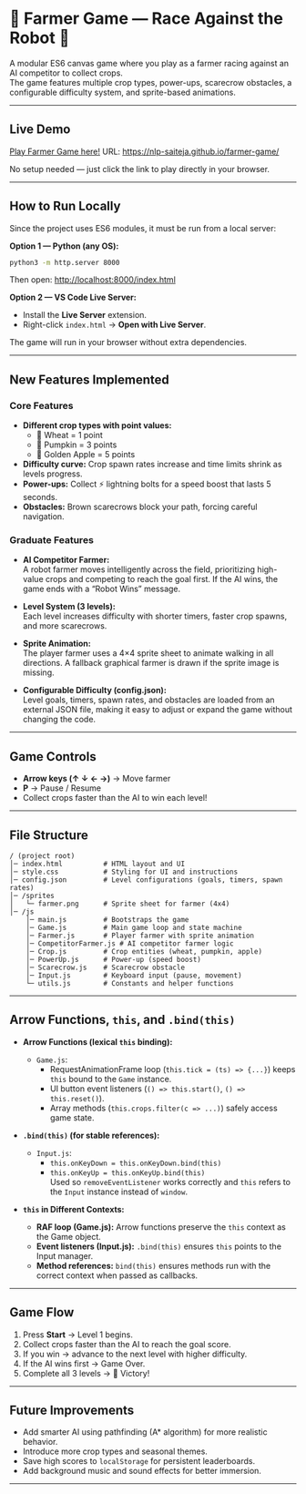 # 🌾 Farmer Game — Race Against the Robot 🤖

A modular ES6 canvas game where you play as a farmer racing against an AI competitor to collect crops.  
The game features multiple crop types, power-ups, scarecrow obstacles, a configurable difficulty system, and sprite-based animations.

---

## Live Demo

[Play Farmer Game here!](https://nlp-saiteja.github.io/farmer-game/)
URL: https://nlp-saiteja.github.io/farmer-game/

No setup needed — just click the link to play directly in your browser.

---

## How to Run Locally

Since the project uses ES6 modules, it must be run from a local server:

**Option 1 — Python (any OS):**

```bash
python3 -m http.server 8000
```

Then open: [http://localhost:8000/index.html](http://localhost:8000/index.html)

**Option 2 — VS Code Live Server:**

- Install the **Live Server** extension.
- Right-click `index.html` → **Open with Live Server**.

The game will run in your browser without extra dependencies.

---

## New Features Implemented

### Core Features

- **Different crop types with point values:**
  - 🌾 Wheat = 1 point
  - 🎃 Pumpkin = 3 points
  - 🍎 Golden Apple = 5 points
- **Difficulty curve:** Crop spawn rates increase and time limits shrink as levels progress.
- **Power-ups:** Collect ⚡ lightning bolts for a speed boost that lasts 5 seconds.
- **Obstacles:** Brown scarecrows block your path, forcing careful navigation.

### Graduate Features

- **AI Competitor Farmer:**  
  A robot farmer moves intelligently across the field, prioritizing high-value crops and competing to reach the goal first. If the AI wins, the game ends with a “Robot Wins” message.

- **Level System (3 levels):**  
  Each level increases difficulty with shorter timers, faster crop spawns, and more scarecrows.

- **Sprite Animation:**  
  The player farmer uses a 4×4 sprite sheet to animate walking in all directions. A fallback graphical farmer is drawn if the sprite image is missing.

- **Configurable Difficulty (config.json):**  
  Level goals, timers, spawn rates, and obstacles are loaded from an external JSON file, making it easy to adjust or expand the game without changing the code.

---

## Game Controls

- **Arrow keys (↑ ↓ ← →)** → Move farmer
- **P** → Pause / Resume
- Collect crops faster than the AI to win each level!

---

## File Structure

```
/ (project root)
│─ index.html          # HTML layout and UI
│─ style.css           # Styling for UI and instructions
│─ config.json         # Level configurations (goals, timers, spawn rates)
│─ /sprites
│   └─ farmer.png      # Sprite sheet for farmer (4x4)
│─ /js
    │─ main.js         # Bootstraps the game
    │─ Game.js         # Main game loop and state machine
    │─ Farmer.js       # Player farmer with sprite animation
    │─ CompetitorFarmer.js # AI competitor farmer logic
    │─ Crop.js         # Crop entities (wheat, pumpkin, apple)
    │─ PowerUp.js      # Power-up (speed boost)
    │─ Scarecrow.js    # Scarecrow obstacle
    │─ Input.js        # Keyboard input (pause, movement)
    └─ utils.js        # Constants and helper functions
```

---

## Arrow Functions, `this`, and `.bind(this)`

- **Arrow Functions (lexical `this` binding):**

  - `Game.js`:
    - RequestAnimationFrame loop (`this.tick = (ts) => {...}`) keeps `this` bound to the `Game` instance.
    - UI button event listeners (`() => this.start()`, `() => this.reset()`).
    - Array methods (`this.crops.filter(c => ...)`) safely access game state.

- **`.bind(this)` (for stable references):**

  - `Input.js`:
    - `this.onKeyDown = this.onKeyDown.bind(this)`
    - `this.onKeyUp = this.onKeyUp.bind(this)`  
      Used so `removeEventListener` works correctly and `this` refers to the `Input` instance instead of `window`.

- **`this` in Different Contexts:**
  - **RAF loop (Game.js):** Arrow functions preserve the `this` context as the Game object.
  - **Event listeners (Input.js):** `.bind(this)` ensures `this` points to the Input manager.
  - **Method references:** `bind(this)` ensures methods run with the correct context when passed as callbacks.

---

## Game Flow

1. Press **Start** → Level 1 begins.
2. Collect crops faster than the AI to reach the goal score.
3. If you win → advance to the next level with higher difficulty.
4. If the AI wins first → Game Over.
5. Complete all 3 levels → 🎉 Victory!

---

## Future Improvements

- Add smarter AI using pathfinding (A\* algorithm) for more realistic behavior.
- Introduce more crop types and seasonal themes.
- Save high scores to `localStorage` for persistent leaderboards.
- Add background music and sound effects for better immersion.

---

